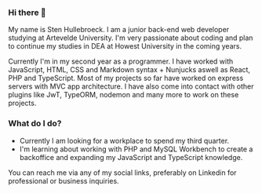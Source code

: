 ### Hi there 👋

My name is Sten Hullebroeck. I am a junior back-end web developer studying at Artevelde University.
I'm very passionate about coding and plan to continue my studies in DEA at Howest University in the coming years.

Currently I'm in my second year as a programmer.
I have worked with JavaScript, HTML, CSS and Markdown syntax + Nunjucks aswell as React, PHP and TypeScript. Most of my projects so far have worked on express servers with MVC app architecture.
I have also come into contact with other plugins like JwT, TypeORM, nodemon and many more to work on these projects.

### What do I do?
- Currently I am looking for a workplace to spend my third quarter.
- I'm learning about working with PHP and MySQL Workbench to create a backoffice and expanding my JavaScript and TypeScript knowledge.

You can reach me via any of my social links, preferably on Linkedin for professional or business inquiries.

